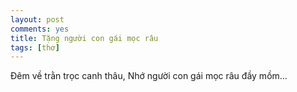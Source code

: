 ```yaml
---
layout: post
comments: yes
title: Tặng người con gái mọc râu
tags: [thơ]
---
```


Đêm về trằn trọc canh thâu,
Nhớ người con gái mọc râu đầy mồm...